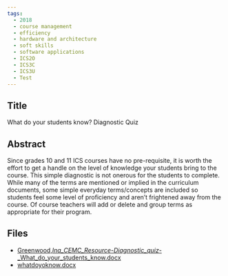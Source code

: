 ```yaml
---
tags:
  - 2018
  - course management
  - efficiency
  - hardware and architecture
  - soft skills
  - software applications
  - ICS2O
  - ICS3C
  - ICS3U
  - Test
---
```

    
## Title

What do your students know? Diagnostic Quiz

## Abstract

Since grades 10 and 11 ICS courses have no pre-requisite, it is worth the effort to get a handle on the level of knowledge your students bring to the course. This simple diagnostic is not onerous for the students to complete. While many of the terms are mentioned or implied in the curriculum documents, some simple everyday terms/concepts are included so students feel some level of proficiency and aren’t frightened away from the course. Of course teachers will add or delete and group terms as appropriate for their program.

## Files

- [Greenwood,_Ina_CEMC_Resource_-_Diagnostic_quiz_-_What_do_your_students_know.docx](resources/2018/Ina_Greenwood/Greenwood,_Ina_CEMC_Resource_-_Diagnostic_quiz_-_What_do_your_students_know.docx)
- [whatdoyoknow.docx](resources/2018/Ina_Greenwood/whatdoyoknow.docx)

